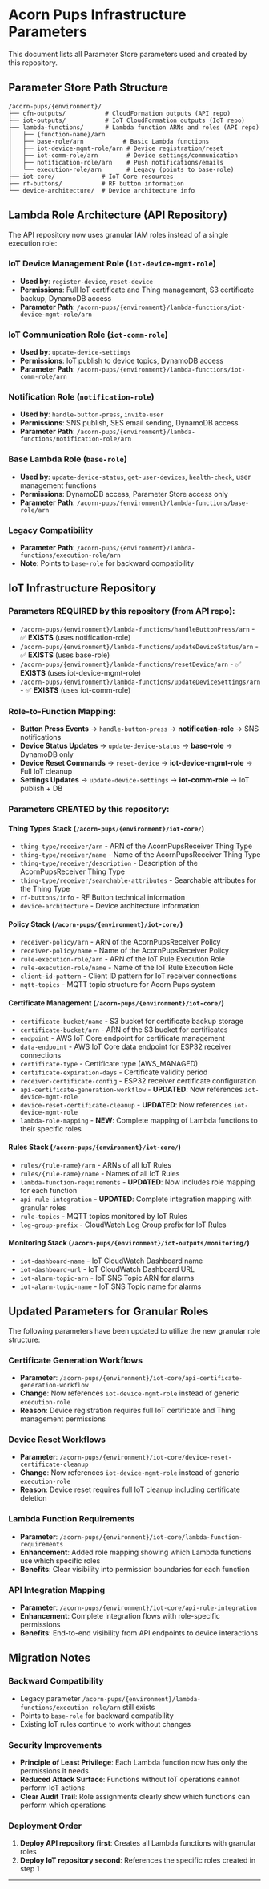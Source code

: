 # Acorn Pups Infrastructure Parameters

This document lists all Parameter Store parameters used and created by this repository.

## Parameter Store Path Structure

```
/acorn-pups/{environment}/
├── cfn-outputs/           # CloudFormation outputs (API repo)
├── iot-outputs/           # IoT CloudFormation outputs (IoT repo)
├── lambda-functions/      # Lambda function ARNs and roles (API repo)
│   ├── {function-name}/arn
│   ├── base-role/arn           # Basic Lambda functions
│   ├── iot-device-mgmt-role/arn # Device registration/reset
│   ├── iot-comm-role/arn        # Device settings/communication
│   ├── notification-role/arn    # Push notifications/emails
│   └── execution-role/arn       # Legacy (points to base-role)
├── iot-core/             # IoT Core resources
├── rf-buttons/           # RF button information
└── device-architecture/  # Device architecture info
```

## Lambda Role Architecture (API Repository)

The API repository now uses granular IAM roles instead of a single execution role:

### **IoT Device Management Role** (`iot-device-mgmt-role`)
- **Used by**: `register-device`, `reset-device`
- **Permissions**: Full IoT certificate and Thing management, S3 certificate backup, DynamoDB access
- **Parameter Path**: `/acorn-pups/{environment}/lambda-functions/iot-device-mgmt-role/arn`

### **IoT Communication Role** (`iot-comm-role`)
- **Used by**: `update-device-settings`
- **Permissions**: IoT publish to device topics, DynamoDB access
- **Parameter Path**: `/acorn-pups/{environment}/lambda-functions/iot-comm-role/arn`

### **Notification Role** (`notification-role`)
- **Used by**: `handle-button-press`, `invite-user`
- **Permissions**: SNS publish, SES email sending, DynamoDB access
- **Parameter Path**: `/acorn-pups/{environment}/lambda-functions/notification-role/arn`

### **Base Lambda Role** (`base-role`)
- **Used by**: `update-device-status`, `get-user-devices`, `health-check`, user management functions
- **Permissions**: DynamoDB access, Parameter Store access only
- **Parameter Path**: `/acorn-pups/{environment}/lambda-functions/base-role/arn`

### **Legacy Compatibility**
- **Parameter Path**: `/acorn-pups/{environment}/lambda-functions/execution-role/arn`
- **Note**: Points to `base-role` for backward compatibility

## IoT Infrastructure Repository

### Parameters **REQUIRED** by this repository (from API repo):
- `/acorn-pups/{environment}/lambda-functions/handleButtonPress/arn` - ✅ **EXISTS** (uses notification-role)
- `/acorn-pups/{environment}/lambda-functions/updateDeviceStatus/arn` - ✅ **EXISTS** (uses base-role)
- `/acorn-pups/{environment}/lambda-functions/resetDevice/arn` - ✅ **EXISTS** (uses iot-device-mgmt-role)
- `/acorn-pups/{environment}/lambda-functions/updateDeviceSettings/arn` - ✅ **EXISTS** (uses iot-comm-role)

### Role-to-Function Mapping:
- **Button Press Events** → `handle-button-press` → **notification-role** → SNS notifications
- **Device Status Updates** → `update-device-status` → **base-role** → DynamoDB only
- **Device Reset Commands** → `reset-device` → **iot-device-mgmt-role** → Full IoT cleanup
- **Settings Updates** → `update-device-settings` → **iot-comm-role** → IoT publish + DB

### Parameters **CREATED** by this repository:

#### Thing Types Stack (`/acorn-pups/{environment}/iot-core/`)
- `thing-type/receiver/arn` - ARN of the AcornPupsReceiver Thing Type
- `thing-type/receiver/name` - Name of the AcornPupsReceiver Thing Type
- `thing-type/receiver/description` - Description of the AcornPupsReceiver Thing Type
- `thing-type/receiver/searchable-attributes` - Searchable attributes for the Thing Type
- `rf-buttons/info` - RF Button technical information
- `device-architecture` - Device architecture information

#### Policy Stack (`/acorn-pups/{environment}/iot-core/`)
- `receiver-policy/arn` - ARN of the AcornPupsReceiver Policy
- `receiver-policy/name` - Name of the AcornPupsReceiver Policy
- `rule-execution-role/arn` - ARN of the IoT Rule Execution Role
- `rule-execution-role/name` - Name of the IoT Rule Execution Role
- `client-id-pattern` - Client ID pattern for IoT receiver connections
- `mqtt-topics` - MQTT topic structure for Acorn Pups system

#### Certificate Management (`/acorn-pups/{environment}/iot-core/`)
- `certificate-bucket/name` - S3 bucket for certificate backup storage
- `certificate-bucket/arn` - ARN of the S3 bucket for certificates
- `endpoint` - AWS IoT Core endpoint for certificate management
- `data-endpoint` - AWS IoT Core data endpoint for ESP32 receiver connections
- `certificate-type` - Certificate type (AWS_MANAGED)
- `certificate-expiration-days` - Certificate validity period
- `receiver-certificate-config` - ESP32 receiver certificate configuration
- `api-certificate-generation-workflow` - **UPDATED**: Now references `iot-device-mgmt-role`
- `device-reset-certificate-cleanup` - **UPDATED**: Now references `iot-device-mgmt-role`
- `lambda-role-mapping` - **NEW**: Complete mapping of Lambda functions to their specific roles

#### Rules Stack (`/acorn-pups/{environment}/iot-core/`)
- `rules/{rule-name}/arn` - ARNs of all IoT Rules
- `rules/{rule-name}/name` - Names of all IoT Rules
- `lambda-function-requirements` - **UPDATED**: Now includes role mapping for each function
- `api-rule-integration` - **UPDATED**: Complete integration mapping with granular roles
- `rule-topics` - MQTT topics monitored by IoT Rules
- `log-group-prefix` - CloudWatch Log Group prefix for IoT Rules

#### Monitoring Stack (`/acorn-pups/{environment}/iot-outputs/monitoring/`)
- `iot-dashboard-name` - IoT CloudWatch Dashboard name
- `iot-dashboard-url` - IoT CloudWatch Dashboard URL
- `iot-alarm-topic-arn` - IoT SNS Topic ARN for alarms
- `iot-alarm-topic-name` - IoT SNS Topic name for alarms

## Updated Parameters for Granular Roles

The following parameters have been updated to utilize the new granular role structure:

### Certificate Generation Workflows
- **Parameter**: `/acorn-pups/{environment}/iot-core/api-certificate-generation-workflow`
- **Change**: Now references `iot-device-mgmt-role` instead of generic `execution-role`
- **Reason**: Device registration requires full IoT certificate and Thing management permissions

### Device Reset Workflows  
- **Parameter**: `/acorn-pups/{environment}/iot-core/device-reset-certificate-cleanup`
- **Change**: Now references `iot-device-mgmt-role` instead of generic `execution-role`
- **Reason**: Device reset requires full IoT cleanup including certificate deletion

### Lambda Function Requirements
- **Parameter**: `/acorn-pups/{environment}/iot-core/lambda-function-requirements`
- **Enhancement**: Added role mapping showing which Lambda functions use which specific roles
- **Benefits**: Clear visibility into permission boundaries for each function

### API Integration Mapping
- **Parameter**: `/acorn-pups/{environment}/iot-core/api-rule-integration`
- **Enhancement**: Complete integration flows with role-specific permissions
- **Benefits**: End-to-end visibility from API endpoints to device interactions

## Migration Notes

### Backward Compatibility
- Legacy parameter `/acorn-pups/{environment}/lambda-functions/execution-role/arn` still exists
- Points to `base-role` for backward compatibility
- Existing IoT rules continue to work without changes

### Security Improvements
- **Principle of Least Privilege**: Each Lambda function now has only the permissions it needs
- **Reduced Attack Surface**: Functions without IoT operations cannot perform IoT actions
- **Clear Audit Trail**: Role assignments clearly show which functions can perform which operations

### Deployment Order
1. **Deploy API repository first**: Creates all Lambda functions with granular roles
2. **Deploy IoT repository second**: References the specific roles created in step 1

---